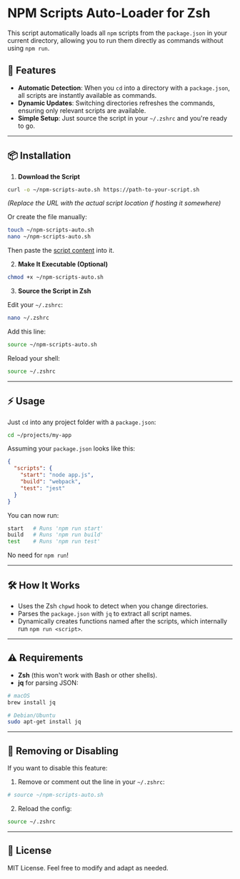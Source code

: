 # NPM Scripts Auto-Loader for Zsh

This script automatically loads all `npm` scripts from the `package.json` in your current directory, allowing you to run them directly as commands without using `npm run`.

## 🚀 Features

- **Automatic Detection**: When you `cd` into a directory with a `package.json`, all scripts are instantly available as commands.
- **Dynamic Updates**: Switching directories refreshes the commands, ensuring only relevant scripts are available.
- **Simple Setup**: Just source the script in your `~/.zshrc` and you're ready to go.

---

## 📦 Installation

1. **Download the Script**

```bash
curl -o ~/npm-scripts-auto.sh https://path-to-your-script.sh
```

_(Replace the URL with the actual script location if hosting it somewhere)_

Or create the file manually:

```bash
touch ~/npm-scripts-auto.sh
nano ~/npm-scripts-auto.sh
```

Then paste the [script content](#) into it.

2. **Make It Executable (Optional)**

```bash
chmod +x ~/npm-scripts-auto.sh
```

3. **Source the Script in Zsh**

Edit your `~/.zshrc`:

```bash
nano ~/.zshrc
```

Add this line:

```bash
source ~/npm-scripts-auto.sh
```

Reload your shell:

```bash
source ~/.zshrc
```

---

## ⚡ Usage

Just `cd` into any project folder with a `package.json`:

```bash
cd ~/projects/my-app
```

Assuming your `package.json` looks like this:

```json
{
  "scripts": {
    "start": "node app.js",
    "build": "webpack",
    "test": "jest"
  }
}
```

You can now run:

```bash
start   # Runs 'npm run start'
build   # Runs 'npm run build'
test    # Runs 'npm run test'
```

No need for `npm run`!

---

## 🛠️ How It Works

- Uses the Zsh `chpwd` hook to detect when you change directories.
- Parses the `package.json` with `jq` to extract all script names.
- Dynamically creates functions named after the scripts, which internally run `npm run <script>`.

---

## ⚠️ Requirements

- **Zsh** (this won't work with Bash or other shells).
- **jq** for parsing JSON:

```bash
# macOS
brew install jq

# Debian/Ubuntu
sudo apt-get install jq
```

---

## 🧹 Removing or Disabling

If you want to disable this feature:

1. Remove or comment out the line in your `~/.zshrc`:

```bash
# source ~/npm-scripts-auto.sh
```

2. Reload the config:

```bash
source ~/.zshrc
```

---

## 📝 License

MIT License. Feel free to modify and adapt as needed.

